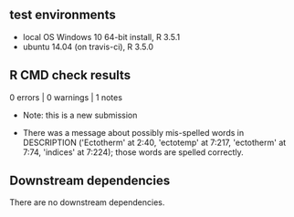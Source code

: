 ## test environments
* local OS Windows 10 64-bit install, R 3.5.1
* ubuntu 14.04 (on travis-ci), R 3.5.0

## R CMD check results
0 errors | 0 warnings | 1 notes

* Note: this is a new submission

* There was a message about possibly mis-spelled words in DESCRIPTION 
('Ectotherm' at 2:40, 'ectotemp' at 7:217, 'ectotherm' at 7:74, 'indices' 
at 7:224); those words are spelled correctly.

## Downstream dependencies
There are no downstream dependencies.
